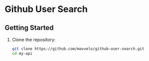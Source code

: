 # Github User Search

## Getting Started

1. Clone the repository:
   ```bash
   git clone https://github.com/mavvelo/github-user-search.git
   cd my-api
